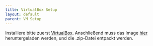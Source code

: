 ```yaml
---
title: VirtualBox Setup
layout: default
parent: VM Setup
---
```


Installiere bitte zuerst [VirtualBox](https://www.virtualbox.org/).
Anschließend muss das Image [hier](https://google.com) heruntergeladen werden, und die .zip-Datei entpackt werden.